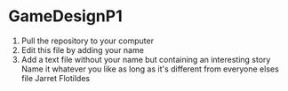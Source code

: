 # GameDesignP1

1. Pull the repository to your computer
2. Edit this file by adding your name
3. Add a text file without your name but containing an interesting story 
   Name it whatever you like as long as it's different from everyone elses file
	Jarret Flotildes